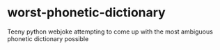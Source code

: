 worst-phonetic-dictionary
=========================

Teeny python webjoke attempting to come up with the most ambiguous phonetic dictionary possible
